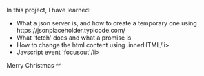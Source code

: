 In this project, I have learned:
<ul>
  <li>What a json server is, and how to create a temporary one using https://jsonplaceholder.typicode.com/</li>
  <li>What 'fetch' does and what a promise is</li>
  <li>How to change the html content using .innerHTML/li>
  <li>Javscript event 'focusout'/li>
</ul>
Merry Christmas ^^
